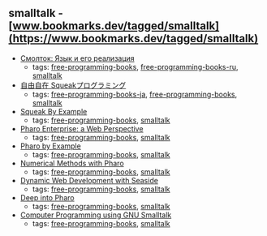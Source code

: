 smalltalk - [www.bookmarks.dev/tagged/smalltalk](https://www.bookmarks.dev/tagged/smalltalk)
---
* [Смолток: Язык и его реализация](https://sites.google.com/site/polyglotsqueak/)
    * tags: [free-programming-books](../tagged/free-programming-books.md), [free-programming-books-ru](../tagged/free-programming-books-ru.md), [smalltalk](../tagged/smalltalk.md)
* [自由自在 Squeakプログラミング](http://swikis.ddo.jp/squeak/13)
    * tags: [free-programming-books-ja](../tagged/free-programming-books-ja.md), [free-programming-books](../tagged/free-programming-books.md), [smalltalk](../tagged/smalltalk.md)
* [Squeak By Example](http://www.squeakbyexample.org)
    * tags: [free-programming-books](../tagged/free-programming-books.md), [smalltalk](../tagged/smalltalk.md)
* [Pharo Enterprise: a Web Perspective](http://files.pharo.org/books/enterprise-pharo/)
    * tags: [free-programming-books](../tagged/free-programming-books.md), [smalltalk](../tagged/smalltalk.md)
* [Pharo by Example](http://pharobyexample.org)
    * tags: [free-programming-books](../tagged/free-programming-books.md), [smalltalk](../tagged/smalltalk.md)
* [Numerical Methods with Pharo](http://files.pharo.org/books/numerical-methods/)
    * tags: [free-programming-books](../tagged/free-programming-books.md), [smalltalk](../tagged/smalltalk.md)
* [Dynamic Web Development with Seaside](http://book.seaside.st/book/table-of-contents)
    * tags: [free-programming-books](../tagged/free-programming-books.md), [smalltalk](../tagged/smalltalk.md)
* [Deep into Pharo](http://files.pharo.org/books/deep-into-pharo/)
    * tags: [free-programming-books](../tagged/free-programming-books.md), [smalltalk](../tagged/smalltalk.md)
* [Computer Programming using GNU Smalltalk](http://www.canol.info/books/computer_programming_using_gnu_smalltalk/)
    * tags: [free-programming-books](../tagged/free-programming-books.md), [smalltalk](../tagged/smalltalk.md)
